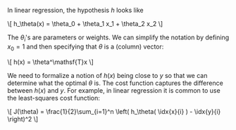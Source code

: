 In linear regression, the hypothesis $h$ looks like

\\[
h_\theta(x) = \theta_0 + \theta_1 x_1 + \theta_2 x_2
\\]

The $\theta_i$'s are parameters or weights. We can simplify the notation by defining $x_0 = 1$ and then specifying that $\theta$ is a (column) vector:

\\[
h(x) = \theta^\mathsf{T}x
\\]

We need to formalize a notion of $h(x)$ being close to $y$ so that we can determine what the optimal $\theta$ is. The cost function captures the difference between $h(x)$ and $y$. For example, in linear regression it is common to use the least-squares cost function:

\\[
J(\theta) = \frac{1}{2}\sum_{i=1}^n \left( h_\theta(  \idx{x}{i} ) - \idx{y}{i}  \right)^2
\\]